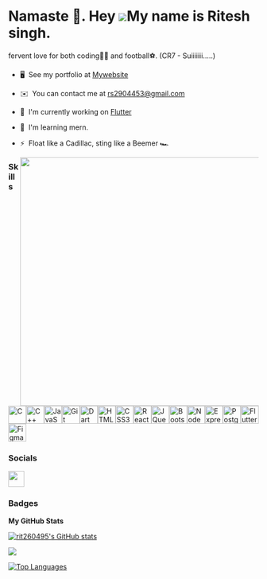 Namaste 🙏.
Hey ![](https://user-images.githubusercontent.com/18350557/176309783-0785949b-9127-417c-8b55-ab5a4333674e.gif)My name is Ritesh singh.
====================================================================================================================================

fervent love for both coding🧑‍💻 and football⚽. (CR7 - Suiiiiiii.....)

* 🖥️  See my portfolio at [Mywebsite](http://.)
* ✉️  You can contact me at [rs2904453@gmail.com](mailto:rs2904453@gmail.com)
* 🚀  I'm currently working on [Flutter](http://github.com/rit260495/Expense_tracker-)
* 🧠  I'm learning mern.
* ⚡  Float like a Cadillac, sting like a Beemer 🏎️

  <img align = "right" src="https://i.giphy.com/media/103ZH3eKKKCKo8/giphy.gif" width="500">

### Skills

<p align="left">
<a href="https://docs.microsoft.com/en-us/cpp/?view=msvc-170" target="_blank" rel="noreferrer"><img src="https://raw.githubusercontent.com/danielcranney/readme-generator/main/public/icons/skills/c-colored.svg" width="36" height="36" alt="C" /></a><a href="https://docs.microsoft.com/en-us/cpp/?view=msvc-170" target="_blank" rel="noreferrer"><img src="https://raw.githubusercontent.com/danielcranney/readme-generator/main/public/icons/skills/cplusplus-colored.svg" width="36" height="36" alt="C++" /></a><a href="https://developer.mozilla.org/en-US/docs/Web/JavaScript" target="_blank" rel="noreferrer"><img src="https://raw.githubusercontent.com/danielcranney/readme-generator/main/public/icons/skills/javascript-colored.svg" width="36" height="36" alt="JavaScript" /></a><a href="https://git-scm.com/" target="_blank" rel="noreferrer"><img src="https://raw.githubusercontent.com/danielcranney/readme-generator/main/public/icons/skills/git-colored.svg" width="36" height="36" alt="Git" /></a><a href="https://dart.dev/" target="_blank" rel="noreferrer"><img src="https://raw.githubusercontent.com/danielcranney/readme-generator/main/public/icons/skills/dart-colored.svg" width="36" height="36" alt="Dart" /></a><a href="https://developer.mozilla.org/en-US/docs/Glossary/HTML5" target="_blank" rel="noreferrer"><img src="https://raw.githubusercontent.com/danielcranney/readme-generator/main/public/icons/skills/html5-colored.svg" width="36" height="36" alt="HTML5" /></a><a href="https://www.w3.org/TR/CSS/#css" target="_blank" rel="noreferrer"><img src="https://raw.githubusercontent.com/danielcranney/readme-generator/main/public/icons/skills/css3-colored.svg" width="36" height="36" alt="CSS3" /></a><a href="https://reactjs.org/" target="_blank" rel="noreferrer"><img src="https://raw.githubusercontent.com/danielcranney/readme-generator/main/public/icons/skills/react-colored.svg" width="36" height="36" alt="React" /></a><a href="https://jquery.com/" target="_blank" rel="noreferrer"><img src="https://raw.githubusercontent.com/danielcranney/readme-generator/main/public/icons/skills/jquery-colored.svg" width="36" height="36" alt="JQuery" /></a><a href="https://getbootstrap.com/" target="_blank" rel="noreferrer"><img src="https://raw.githubusercontent.com/danielcranney/readme-generator/main/public/icons/skills/bootstrap-colored.svg" width="36" height="36" alt="Bootstrap" /></a><a href="https://nodejs.org/en/" target="_blank" rel="noreferrer"><img src="https://raw.githubusercontent.com/danielcranney/readme-generator/main/public/icons/skills/nodejs-colored.svg" width="36" height="36" alt="NodeJS" /></a><a href="https://expressjs.com/" target="_blank" rel="noreferrer"><img src="https://raw.githubusercontent.com/danielcranney/readme-generator/main/public/icons/skills/express-colored.svg" width="36" height="36" alt="Express" /></a><a href="https://www.postgresql.org/" target="_blank" rel="noreferrer"><img src="https://raw.githubusercontent.com/danielcranney/readme-generator/main/public/icons/skills/postgresql-colored.svg" width="36" height="36" alt="PostgreSQL" /></a><a href="https://flutter.dev/" target="_blank" rel="noreferrer"><img src="https://raw.githubusercontent.com/danielcranney/readme-generator/main/public/icons/skills/flutter-colored.svg" width="36" height="36" alt="Flutter" /></a><a href="https://www.figma.com/" target="_blank" rel="noreferrer"><img src="https://raw.githubusercontent.com/danielcranney/readme-generator/main/public/icons/skills/figma-colored.svg" width="36" height="36" alt="Figma" /></a>

</p>


### Socials

<p align="left"> <a href="https://www.github.com/rit260495" target="_blank" rel="noreferrer"> <picture> <source media="(prefers-color-scheme: dark)" srcset="https://raw.githubusercontent.com/danielcranney/readme-generator/main/public/icons/socials/github-dark.svg" /> <source media="(prefers-color-scheme: light)" srcset="https://raw.githubusercontent.com/danielcranney/readme-generator/main/public/icons/socials/github.svg" /> <img src="https://raw.githubusercontent.com/danielcranney/readme-generator/main/public/icons/socials/github.svg" width="32" height="32" /> </picture> </a></p>

### Badges

<b>My GitHub Stats</b>

<a href="http://www.github.com/rit260495"><img src="https://github-readme-stats.vercel.app/api?username=rit260495&show_icons=true&hide=&count_private=true&title_color=14b8a6&text_color=ffffff&icon_color=0891b2&bg_color=000000&hide_border=true&show_icons=true" alt="rit260495's GitHub stats" /></a>

<a href="http://www.github.com/rit260495"><img src="https://github-readme-streak-stats.herokuapp.com/?user=rit260495&stroke=ffffff&background=000000&ring=14b8a6&fire=14b8a6&currStreakNum=ffffff&currStreakLabel=14b8a6&sideNums=ffffff&sideLabels=ffffff&dates=ffffff&hide_border=true" /></a>

<a href="https://github.com/rit260495" align="left"><img src="https://github-readme-stats.vercel.app/api/top-langs/?username=rit260495&langs_count=10&title_color=14b8a6&text_color=ffffff&icon_color=0891b2&bg_color=000000&hide_border=true&locale=en&custom_title=Top%20%Languages" alt="Top Languages" /></a>
